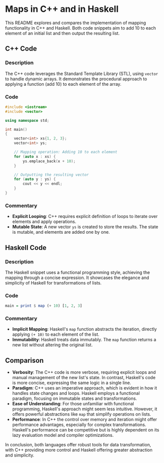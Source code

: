 # Maps in C++ and in Haskell

This README explores and compares the implementation of mapping functionality in C++ and Haskell. Both code snippets aim to add 10 to each element of an initial list and then output the resulting list.

## C++ Code

### Description

The C++ code leverages the Standard Template Library (STL), using `vector` to handle dynamic arrays. It demonstrates the procedural approach to applying a function (add 10) to each element of the array.

### Code

```cpp
#include <iostream>
#include <vector>

using namespace std;

int main()
{
    vector<int> xs{1, 2, 3};
    vector<int> ys;

    // Mapping operation: Adding 10 to each element
    for (auto x : xs) {
        ys.emplace_back(x + 10);
    }

    // Outputting the resulting vector
    for (auto y : ys) {
        cout << y << endl;
    }
}
```

### Commentary

- **Explicit Looping**: C++ requires explicit definition of loops to iterate over elements and apply operations.
- **Mutable State**: A new vector `ys` is created to store the results. The state is mutable, and elements are added one by one.

## Haskell Code

### Description

The Haskell snippet uses a functional programming style, achieving the mapping through a concise expression. It showcases the elegance and simplicity of Haskell for transformations of lists.

### Code

```haskell
main = print $ map (+ 10) [1, 2, 3]
```

### Commentary

- **Implicit Mapping**: Haskell's `map` function abstracts the iteration, directly applying `(+ 10)` to each element of the list.
- **Immutability**: Haskell treats data immutably. The `map` function returns a new list without altering the original list.

## Comparison

- **Verbosity**: The C++ code is more verbose, requiring explicit loops and manual management of the new list's state. In contrast, Haskell's code is more concise, expressing the same logic in a single line.
- **Paradigm**: C++ uses an imperative approach, which is evident in how it handles state changes and loops. Haskell employs a functional paradigm, focusing on immutable states and transformations.
- **Ease of Understanding**: For those unfamiliar with functional programming, Haskell's approach might seem less intuitive. However, it offers powerful abstractions like `map` that simplify operations on lists.
- **Performance**: In C++ the control over memory and iteration might offer performance advantages, especially for complex transformations. Haskell's performance can be competitive but is highly dependent on its lazy evaluation model and compiler optimizations.

In conclusion, both languages offer robust tools for data transformation, with C++ providing more control and Haskell offering greater abstraction and simplicity.
